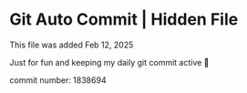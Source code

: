 # Git Auto Commit | Hidden File

This file was added Feb 12, 2025

Just for fun and keeping my daily git commit active 🤪

commit number: 1838694
